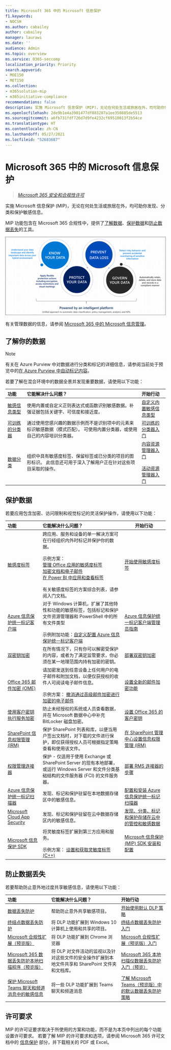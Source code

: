 ```yaml
---
title: Microsoft 365 中的 Microsoft 信息保护
f1.keywords:
- NOCSH
ms.author: cabailey
author: cabailey
manager: laurawi
ms.date: ''
audience: Admin
ms.topic: overview
ms.service: O365-seccomp
localization_priority: Priority
search.appverid:
- MOE150
- MET150
ms.collection:
- m365solution-mip
- m365initiative-compliance
recommendations: false
description: 实施 Microsoft 信息保护 (MIP)，无论在何处生活或旅居在外，均可助你保护敏感信息。
ms.openlocfilehash: 2de9b1e4a3901477df883287a1ee350885de5513
ms.sourcegitcommit: a6fb731fdf726d7d9fe4232cf69510013f2b54ce
ms.translationtype: HT
ms.contentlocale: zh-CN
ms.lasthandoff: 05/27/2021
ms.locfileid: "52683687"
---
```

# <a name="microsoft-information-protection-in-microsoft-365"></a>Microsoft 365 中的 Microsoft 信息保护

>*[Microsoft 365 安全和合规性许可](/office365/servicedescriptions/microsoft-365-service-descriptions/microsoft-365-tenantlevel-services-licensing-guidance/microsoft-365-security-compliance-licensing-guidance)*

实施 Microsoft 信息保护 (MIP)，无论在何处生活或旅居在外，均可助你发现、分类和保护敏感信息。

MIP 功能包含在 Microsoft 365 合规性中，提供了[了解数据](#know-your-data)、[保护数据](#protect-your-data)和[防止数据丢失](#prevent-data-loss)的工具。

![有关 MIP 如何帮助你发现、分类和保护敏感数据的图像](../media/powered-by-intelligent-platform.png)

有关管理数据的信息，请参阅 [Microsoft 365 中的 Microsoft 信息管理](manage-Information-governance.md)。

## <a name="know-your-data"></a>了解你的数据

> [!NOTE]
> 有关在 Azure Purview 中对数据进行分类和标记的详细信息，请参阅当前处于预览中的[在 Azure Purview 中自动标记内容](/azure/purview/create-sensitivity-label)。

若要了解在混合环境中的数据全景并发现重要数据，请使用以下功能：
 
|功能|它能解决什么问题？|开始行动|
|:------|:------------|:--------------------|
|[敏感信息类型](sensitive-information-type-learn-about.md)| 使用内置或自定义正则表达式或函数识别敏感数据。补强证据包括关键字、可信度和接近度。| [自定义内置敏感信息类型](customize-a-built-in-sensitive-information-type.md)|
|[可训练的分类器](classifier-learn-about.md)| 通过使用您感兴趣的数据示例而不是识别项中的元素来标识敏感数据（模式匹配）。 可使用内置分类器，或使用自己的内容培训分类器。| [可训练的分类器入门](classifier-get-started-with.md) |
|[数据分类](data-classification-overview.md) | 组织中具有敏感度标签、保留标签或已分类的项目的图形标识。 此信息还可用于深入了解用户正在针对这些项目采取的操作。 | [内容资源管理器入门](data-classification-content-explorer.md)<br /><br /> [活动资源管理器入门](data-classification-activity-explorer.md) |

## <a name="protect-your-data"></a>保护数据

若要应用包含加密、访问限制和视觉标记的灵活保护操作，请使用以下功能：

|功能|它能解决什么问题？|开始行动|
|:------|:------------|---------------------|
|[敏感度标签](sensitivity-labels.md)| 跨应用、服务和设备的单一解决方案可在行经组织内外时标记并保护你的数据。 <br /><br />示例方案： <br /> [管理 Office 应用的敏感度标签](sensitivity-labels-office-apps.md)<br /> [加密文档和电子邮件](encryption-sensitivity-labels.md )<br /> [在 Power BI 中应用和查看标签](/power-bi/admin/service-security-apply-data-sensitivity-labels) <br /><br /> 有关敏感度标签的方案综合列表，请参阅入门文档。|[开始使用敏感度标签](get-started-with-sensitivity-labels.md) |
|[Azure 信息保护统一标记客户端](/azure/information-protection/rms-client/aip-clientv2)| 对于 Windows 计算机，扩展了其他特性和功能的敏感标签，包括标记和保护文件资源管理器和 PowerShell 中的所有文件类型<br /><br /> 示例附加功能：[自定义配置 Azure 信息保护统一标记客户端](/azure/information-protection/rms-client/clientv2-admin-guide-customizations)| [Azure 信息保护统一标记客户端管理员指南](/azure/information-protection/rms-client/clientv2-admin-guide)|
|[双密钥加密](double-key-encryption.md)| 在所有情况下，只有你可以解密受保护的内容，或者为了满足监管要求，你必须在某一地理范围内持有加密的密钥。 | [部署双密钥加密](double-key-encryption.md#deploy-dke)|
|[Office 365 邮件加密 (OME)](ome.md)| 请加密发送到任意设备上任何用户的电子邮件和附加文档，以便仅获授权的收件人可阅读电子邮件信息。  <br /><br />示例方案： [撤消通过高级邮件加密进行加密的电子邮件](revoke-ome-encrypted-mail.md) | [设置全新的邮件加密功能](set-up-new-message-encryption-capabilities.md)|
|[使用客户密钥执行服务加密](customer-key-overview.md) | 防止未经授权的系统或人员查看数据，并在 Microsoft 数据中心中补充 BitLocker 磁盘加密。 | [设置 Office 365 的客户密钥](customer-key-set-up.md)|
|[SharePoint 信息权限管理 (IRM)](set-up-irm-in-sp-admin-center.md#irm-enable-sharepoint-document-libraries-and-lists)|保护 SharePoint 列表和库，以便当用户签出文档时，对下载的文件进行保护，即仅获得授权人员可根据指定策略查看和使用该文件。 | [在 SharePoint 管理中心设置信息权限管理 (IRM)](set-up-irm-in-sp-admin-center.md)|
[权限管理连接器](/azure/information-protection/deploy-rms-connector) |保护 - 仅适用于使用 Exchange 或 SharePoint Server 的现有本地部署，或运行 Windows Server 和文件分类基础结构的文件服务器 (FCI) 的文件服务器。 | [部署 RMS 连接器的步骤](/azure/information-protection/deploy-rms-connector#steps-to-deploy-the-rms-connector)
|[Azure 信息保护统一标记扫描器](/azure/information-protection/deploy-aip-scanner)| 发现、标记和保护驻留在本地数据存储区中的敏感信息。 | [配置和安装 Azure 信息保护统一标记扫描器](/azure/information-protection/deploy-aip-scanner-configure-install)|
|[Microsoft Cloud App Security](/cloud-app-security/what-is-cloud-app-security)| 发现、标记和保护驻留在云中数据存储区内的敏感信息。 | [发现、分类、标记和保护存储在云中的管控和敏感数据](/cloud-app-security/best-practices#discover-classify-label-and-protect-regulated-and-sensitive-data-stored-in-the-cloud)|
|[Microsoft 信息保护 SDK](/information-protection/develop/overview#microsoft-information-protection-sdk)|将灵敏度标签扩展到第三方应用和服务。  <br /><br /> 示例方案： [设置和获取灵敏度标签 (C++)](/information-protection/develop/quick-file-set-get-label-cpp) |[Microsoft 信息保护 (MIP) SDK 安装和配置](/information-protection/develop/setup-configure-mip)|


## <a name="prevent-data-loss"></a>防止数据丢失

若要帮助防止意外地过度共享敏感信息，请使用以下功能：


|功能|它能解决什么问题？|开始行动|
|:------|:------------|:---------------------|
|[数据丢失防护](dlp-learn-about-dlp.md)| 帮助防止意外共享敏感项目。 | [开始使用默认 DLP 策略](get-started-with-the-default-dlp-policy.md)|
|[终结点数据丢失防护](endpoint-dlp-learn-about.md)| 将 DLP 功能扩展到 Windows 10 计算机上使用和共享的项目。 | [终结点数据丢失防护入门](endpoint-dlp-getting-started.md)|
|[Microsoft 合规性扩展（预览版）](dlp-chrome-learn-about.md) | 将 DLP 功能扩展到 Chrome 浏览器 | [Microsoft 合规性扩展（预览版）入门](dlp-chrome-get-started.md)|
|[Microsoft 365 数据丢失防护本地扫描程序（预览版）](dlp-on-premises-scanner-learn.md)|将 DLP 对文件活动的监视以及针对这些文件的安全操作扩展到本地文件共享和 SharePoint 文件夹和文档库。|[Microsoft 365 本地扫描仪数据丢失防护入门（预览）](dlp-on-premises-scanner-get-started.md)|
|[保护 Microsoft Teams 聊天和频道消息中的敏感信息](dlp-microsoft-teams.md) | 将一些 DLP 功能扩展到 Teams 聊天和频道消息 | [了解 Microsoft Teams（预览版）中的默认数据丢失防护策略](dlp-teams-default-policy.md)|

## <a name="licensing-requirements"></a>许可要求

MIP 的许可证要求取决于所使用的方案和功能，而不是为本页中列出的每个功能设置许可要求。 若要了解 MIP 的许可要求和选项，请参阅 Microsoft 365 许可文档中的 [信息保护](/office365/servicedescriptions/microsoft-365-service-descriptions/microsoft-365-tenantlevel-services-licensing-guidance/microsoft-365-security-compliance-licensing-guidance#information-protection) 部分，并下载相关的 PDF 或 Excel。
